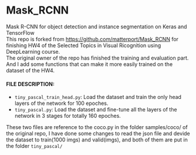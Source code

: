 # Mask_RCNN
Mask R-CNN for object detection and instance segmentation on Keras and TensorFlow
<br />
This repo is forked from https://github.com/matterport/Mask_RCNN for finishing HW4 of the Selected Topics in Visual Ricognition using DeepLearning course.
<br />
The original owner of the repo has finished the training and evaluation part.
And I add some functions that can make it more easily trained on the dataset of the HW4.
<br />
#### FILE DESCRIPTION:
* `tiny_pascal_train_head.py`:
Load the dataset and train the only head layers of the network for 100 epoches.
* `tiny_pascal.py`:
Load the dataset and fine-tune all the layers of the network in 3 stages for totally 160 epoches.

These two files are reference to the coco.py in the folder samples/coco/ of the original repo, I have done
some changes to read the json file and devide the dataset to train(1000 imgs) and valid(imgs), and both of them are put in the folder `tiny_pascal/`
